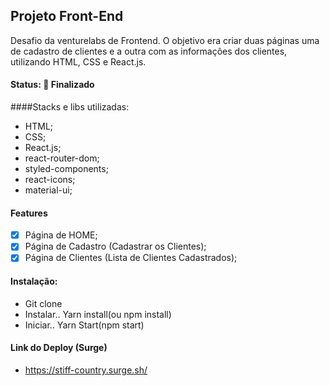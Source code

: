 ## Projeto Front-End
Desafio da venturelabs de Frontend. O objetivo era criar duas páginas uma de cadastro de clientes e a outra com as informações dos clientes, utilizando HTML, CSS e React.js.

#### Status: 💫 Finalizado

####Stacks e libs utilizadas:
- HTML;
- CSS;
- React.js;
- react-router-dom;
- styled-components;
- react-icons;
- material-ui;

#### Features
 - [x] Página de HOME;
 - [x] Página de Cadastro (Cadastrar os Clientes);
 - [x] Página de Clientes (Lista de Clientes Cadastrados);
 
#### Instalação:
- Git clone
- Instalar.. Yarn install(ou npm install)
- Iniciar.. Yarn Start(npm start)

#### Link do Deploy (Surge)
- https://stiff-country.surge.sh/
